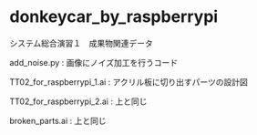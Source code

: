 # donkeycar_by_raspberrypi
システム総合演習１　成果物関連データ

add_noise.py : 画像にノイズ加工を行うコード

TT02_for_raspberrypi_1.ai : アクリル板に切り出すパーツの設計図

TT02_for_raspberrypi_2.ai : 上と同じ

broken_parts.ai : 上と同じ
